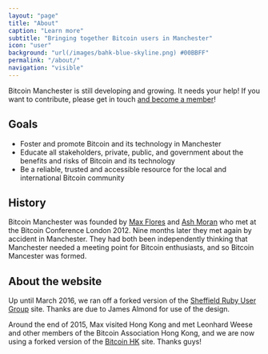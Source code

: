 ```yaml
---
layout: "page"
title: "About"
caption: "Learn more"
subtitle: "Bringing together Bitcoin users in Manchester"
icon: "user"
background: "url(/images/bahk-blue-skyline.png) #00BBFF"
permalink: "/about/"
navigation: "visible"
---
```


Bitcoin Manchester is still developing and growing. It needs your help! If you want to contribute, please get in touch [and become a member](/join)!

## Goals

* Foster and promote Bitcoin and its technology in Manchester
* Educate all stakeholders, private, public, and government about the benefits and risks of Bitcoin and its technology
* Be a reliable, trusted and accessible resource for the local and international Bitcoin community

## History

Bitcoin Manchester was founded by [Max Flores][maxsan] and [Ash Moran][ashmoran] who met at the Bitcoin Conference London 2012. Nine months later they met again by accident in Manchester. They had both been independently thinking that Manchester needed a meeting point for Bitcoin enthusiasts, and so Bitcoin Mancester was formed.

## About the website

Up until March 2016, we ran off a forked version of the [Sheffield Ruby User Group][shrug] site. Thanks are due to James Almond for use of the design.

Around the end of 2015, Max visited Hong Kong and met Leonhard Weese and other members of the Bitcoin Association Hong Kong, and we are now using a forked version of the [Bitcoin HK][bitcoinhk] site. Thanks guys!

[shrug]: https://shrug.org/
[bitcoinhk]: https://www.bitcoinhk.org/members/
[maxsan]: https://onename.com/maxsan
[ashmoran]: https://onename.com/ashmoran